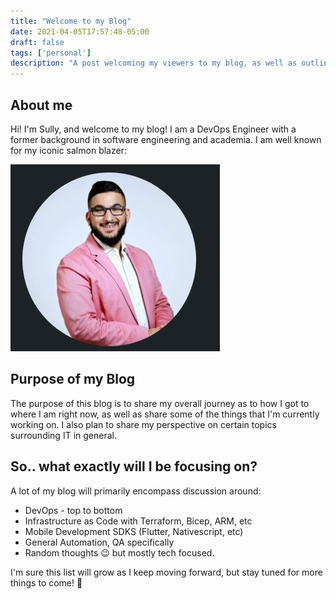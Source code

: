 ```yaml
---
title: "Welcome to my Blog"
date: 2021-04-05T17:57:48-05:00
draft: false
tags: ['personal']
description: "A post welcoming my viewers to my blog, as well as outlining what will be discussed on this website."
---
```


## About me

Hi! I'm Sully, and welcome to my blog! I am a DevOps Engineer with a former background in software engineering and academia. I am well known for my iconic salmon blazer:

![Selfie](selfie.jpg)

## Purpose of my Blog

The purpose of this blog is to share my overall journey as to how I got to where I am right now, as well as share some of the things that I'm currently working on. I also plan to share my perspective on certain topics surrounding IT in general.

## So.. what exactly will I be focusing on?

A lot of my blog will primarily encompass discussion around:

* DevOps - top to bottom
* Infrastructure as Code with Terraform, Bicep, ARM, etc
* Mobile Development SDKS (Flutter, Nativescript, etc)
* General Automation, QA specifically
* Random thoughts 😉 but mostly tech focused.

I'm sure this list will grow as I keep moving forward, but stay tuned for more things to come! 🙂